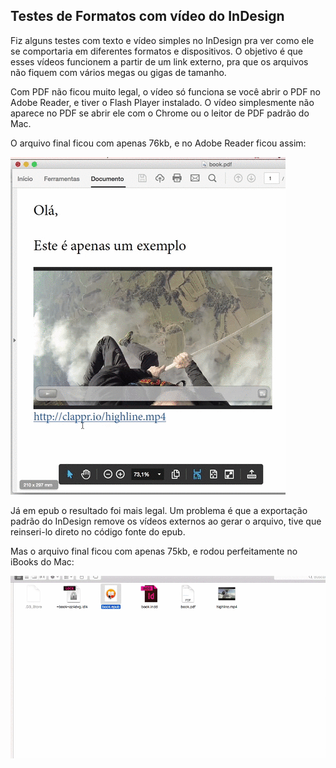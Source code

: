 ## Testes de Formatos com vídeo do InDesign

Fiz alguns testes com texto e vídeo simples no InDesign pra ver como ele se comportaria em diferentes formatos e dispositivos. O objetivo é que esses vídeos funcionem a partir de um link externo, pra que os arquivos não fiquem com vários megas ou gigas de tamanho.

Com PDF não ficou muito legal, o vídeo só funciona se você abrir o PDF no Adobe Reader, e tiver o Flash Player instalado. O vídeo simplesmente não aparece no PDF se abrir ele com o Chrome ou o leitor de PDF padrão do Mac.

O arquivo final ficou com apenas 76kb, e no Adobe Reader ficou assim:

![Vídeo no PDF](/screenshots/mac-adobe-reader.gif)

Já em epub o resultado foi mais legal. Um problema é que a exportação padrão do InDesign remove os vídeos externos ao gerar o arquivo, tive que reinseri-lo direto no código fonte do epub.

Mas o arquivo final ficou com apenas 75kb, e rodou perfeitamente no iBooks do Mac:

![Vídeo em epub](/screenshots/mac-ibooks.gif)
